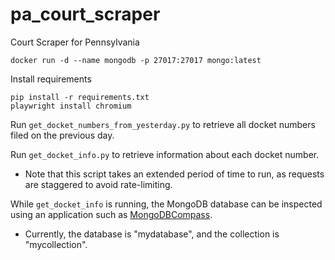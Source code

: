 # pa_court_scraper
Court Scraper for Pennsylvania


```shell
docker run -d --name mongodb -p 27017:27017 mongo:latest
```

Install requirements

```shell
pip install -r requirements.txt
playwright install chromium
```

Run `get_docket_numbers_from_yesterday.py` to retrieve all docket numbers filed on the previous day.

Run `get_docket_info.py` to retrieve information about each docket number.
- Note that this script takes an extended period of time to run, as requests are staggered to avoid rate-limiting.

While `get_docket_info` is running, the MongoDB database can be inspected using an application such as [MongoDBCompass](https://www.mongodb.com/products/tools/compass).
- Currently, the database is "mydatabase", and the collection is "mycollection".